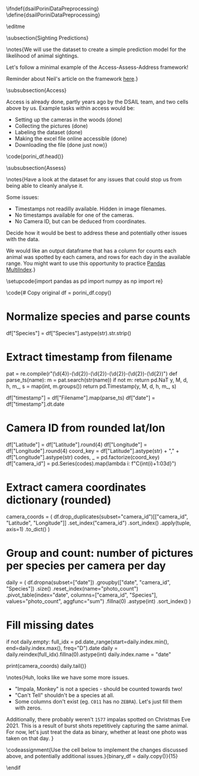 \ifndef{dsailPoriniDataPreprocessing}
\define{dsailPoriniDataPreprocessing}

\editme

\subsection{Sighting Predictions}

\notes{We will use the dataset to create a simple prediction model for the likelihood of animal sightings.

Let's follow a minimal example of the Access-Assess-Address framework!

Reminder about Neil's article on the framework [here](https://inverseprobability.com/talks/notes/access-assess-address-a-pipeline-for-automated-data-science.html).}

\subsubsection{Access}

Access is already done, partly years ago by the DSAIL team, and two cells above by us. Example tasks within access would be:
- Setting up the cameras in the woods (done)
- Collecting the pictures (done)
- Labeling the dataset (done)
- Making the excel file online accessible (done)
- Downloading the file (done just now)}

\code{porini_df.head()}

\subsubsection{Assess}

\notes{Have a look at the dataset for any issues that could stop us from being able to cleanly analyse it.

Some issues:
- Timestamps not readilly available. Hidden in image filenames.
- No timestamps available for one of the cameras.
- No Camera ID, but can be deduced from coordinates.

Decide how it would be best to address these and potentially other issues with the data.

We would like an output dataframe that has a column for counts each animal was spotted by each camera, and rows for each day in the available range. You might want to use this opportunity to practice [Pandas MultiIndex](https://pandas.pydata.org/docs/user_guide/advanced.html).}


\setupcode{import pandas as pd
import numpy as np
import re}

\code{# Copy original
df = porini_df.copy()

# Normalize species and parse counts
df["Species"] = df["Species"].astype(str).str.strip()

# Extract timestamp from filename
pat = re.compile(r"(\d{4})-(\d{2})-(\d{2})-(\d{2})-(\d{2})-(\d{2})")
def parse_ts(name):
    m = pat.search(str(name))
    if not m:
        return pd.NaT
    y, M, d, h, m_, s = map(int, m.groups())
    return pd.Timestamp(y, M, d, h, m_, s)

df["timestamp"] = df["Filename"].map(parse_ts)
df["date"] = df["timestamp"].dt.date

# Camera ID from rounded lat/lon
df["Latitude"] = df["Latitude"].round(4)
df["Longitude"] = df["Longitude"].round(4)
coord_key = df["Latitude"].astype(str) + "," + df["Longitude"].astype(str)
codes, _ = pd.factorize(coord_key)
df["camera_id"] = pd.Series(codes).map(lambda i: f"C{int(i)+1:03d}")

# Extract camera coordinates dictionary (rounded)
camera_coords = (
    df.drop_duplicates(subset="camera_id")[["camera_id", "Latitude", "Longitude"]]
      .set_index("camera_id")
      .sort_index()
      .apply(tuple, axis=1)
      .to_dict()
)

# Group and count: number of pictures per species per camera per day
daily = (
    df.dropna(subset=["date"])
      .groupby(["date", "camera_id", "Species"])
      .size()
      .reset_index(name="photo_count")
      .pivot_table(index="date", columns=["camera_id", "Species"], values="photo_count", aggfunc="sum")
      .fillna(0)
      .astype(int)
      .sort_index()
)

# Fill missing dates
if not daily.empty:
    full_idx = pd.date_range(start=daily.index.min(), end=daily.index.max(), freq="D").date
    daily = daily.reindex(full_idx).fillna(0).astype(int)
    daily.index.name = "date"

print(camera_coords)
daily.tail()}

\notes{Huh, looks like we have some more issues.
- "Impala, Monkey" is not a species - should be counted towards two!
- "Can't Tell" shouldn't be a species at all.
- Some columns don't exist (eg. `C011` has no `ZEBRA`). Let's just fill them with zeros.

Additionally, there probably weren't `1577` impalas spotted on Christmas Eve 2021. This is a result of burst shots repetitively capturing the same animal. For now, let's just treat the data as binary, whether at least one photo was taken on that day.
}

\codeassignment{Use the cell below to implement the changes discussed above, and potentially additional issues.}{binary_df = daily.copy()}{15}

\endif



